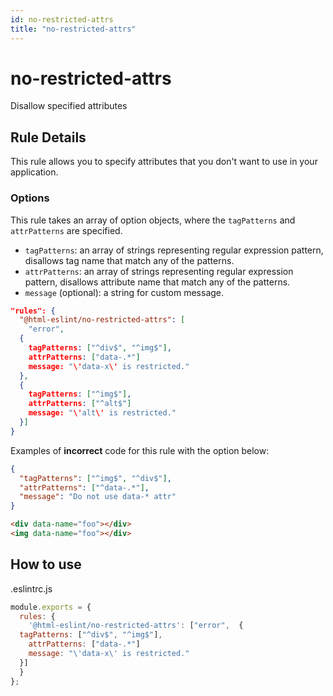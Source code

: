 ```yaml
---
id: no-restricted-attrs
title: "no-restricted-attrs"
---
```


# no-restricted-attrs

Disallow specified attributes

## Rule Details

This rule allows you to specify attributes that you don't want to use in your application.

### Options

This rule takes an array of option objects, where the `tagPatterns` and `attrPatterns` are specified.

- `tagPatterns`: an array of strings representing regular expression pattern, disallows tag name that match any of the patterns.
- `attrPatterns`: an array of strings representing regular expression pattern, disallows attribute name that match any of the patterns.
- `message` (optional): a string for custom message.

```json
"rules": {
  "@html-eslint/no-restricted-attrs": [
    "error",
  {
    tagPatterns: ["^div$", "^img$"],
    attrPatterns: ["data-.*"]
    message: "\'data-x\' is restricted."
  },
  {
    tagPatterns: ["^img$"],
    attrPatterns: ["^alt$"]
    message: "\'alt\' is restricted."
  }]
}
```

Examples of **incorrect** code for this rule with the option below:

```json
{
  "tagPatterns": ["^img$", "^div$"],
  "attrPatterns": ["^data-.*"],
  "message": "Do not use data-* attr"
}
```

```html
<div data-name="foo"></div>
<img data-name="foo"></div>
```

## How to use

.eslintrc.js

```js
module.exports = {
  rules: {
    '@html-eslint/no-restricted-attrs': ["error",  {
  tagPatterns: ["^div$", "^img$"],
    attrPatterns: ["data-.*"]
    message: "\'data-x\' is restricted."
  }]
  }
};
```

